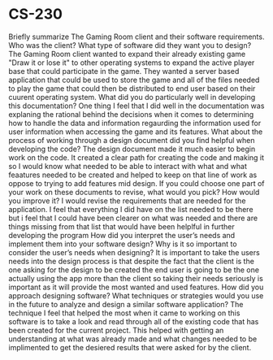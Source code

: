 # CS-230


Briefly summarize The Gaming Room client and their software requirements. Who was the client? What type of software did they want you to design?
  The Gaming Room client wanted to expand their already existing game "Draw it or lose it" to other operating systems to expand the active player base that could participate in the game. They wanted a server based application that could be used to store the game and all of the files     needed to play the game that could then be distributed to end user based on their cuurent operating system.
What did you do particularly well in developing this documentation?
  One thing I feel that I did well in the documentation was explaning the rational behind the decisions when it comes to determining how to handle the data and information regaurding the information used for user information when accessing the game and its features.
What about the process of working through a design document did you find helpful when developing the code?
  The design document made it much easier to begin work on the code. It created a clear path for creating the code and making it so I would know what needed to be able to interact with what and what feaatures needed to be created and helped to keep on that line of work as oppose to      trying to add features mid design.
If you could choose one part of your work on these documents to revise, what would you pick? How would you improve it?
  I would revise the requirements that are needed for the application. I feel that everything I did have on the list needed to be there but i feel that I could have been clearer on what was needed and there are things missing from that list that would have been helplful in further       developing the program
How did you interpret the user’s needs and implement them into your software design? Why is it so important to consider the user’s needs when designing?
  It is important to take the users needs into the design process is that despite the fact that the client is the one asking for the design to be created the end user is going to be the one actually using the app more than the client so taking their needs seriously is important as it    will provide the most wanted and used features.
How did you approach designing software? What techniques or strategies would you use in the future to analyze and design a similar software application?
  The technique I feel that helped the most when it came to working on this software is to take a look and read through all of the existing code that has been created for the current project. This helped with getting an understanding at what was already made and what changes needed to   be implimented to get the desiered results that were asked for by the client.
